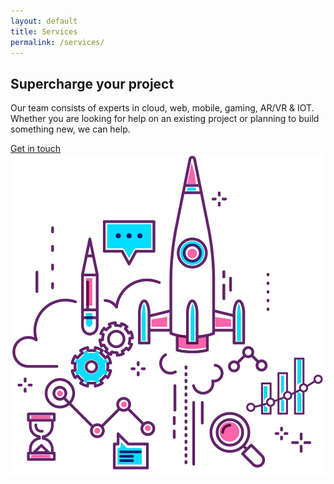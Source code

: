 ```yaml
---
layout: default
title: Services
permalink: /services/
---
```


<section class="cover unpad--bottom unpad--top switchable text-center-xs">
    <div class="container">
        <div class="row justify-content-between align-items-center">
            <div class="col-md-6 col-lg-5 mt--3">
                <h1> Supercharge your project</h1>
                <p class="lead"> 
                Our team consists of experts in cloud, web, mobile, gaming, AR/VR &amp; IOT. 
                <br>Whether you are looking for help on an existing project or planning to build something new, we can help.<br></p>
                <a class="btn btn--primary type--uppercase" href="/contact/"> <span class="btn__text">
            Get in touch</span> </a>
            </div>
            <div class="col-md-6"> <img alt="Image" src="/assets/img/art-1.jpg"> </div>
        </div>
    </div>
</section>
